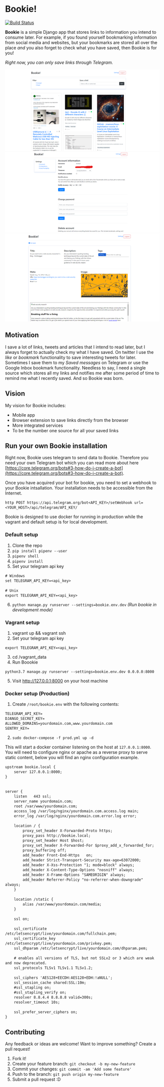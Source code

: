 # Bookie!

[![Build Status](https://travis-ci.com/mjdubell/Bookie.svg?branch=master)](https://travis-ci.com/mjdubell/Bookie)

**Bookie** is a simple Django app that stores links to information you intend to consume later. For example, if you found yourself bookmarking information from social media and websites, but your bookmarks are stored all over the place *and* you also forget to check what you have saved, then Bookie is for you!

*Right now, you can only save links through Telegram.*

![bookie](docs/screenshots/bookie1.png)
![bookie](docs/screenshots/bookie2.png)
![bookie](docs/screenshots/bookie3.png)

## Motivation

I save a lot of links, tweets and articles that I intend to read later, but I always forget to actually check my what I have saved. On twitter I use the *like* or *bookmark* functionality to save interesting tweets for later. Sometimes I save them to my *Saved messages* on Telegram or use the Google Inbox bookmark functionality. Needless to say, I need a single source which stores all my links and notifies me after some period of time to remind me what I recently saved. And so Bookie was born.


## Vision

My vision for Bookie includes:
- Mobile app
- Browser extension to save links directly from the browser
- More integrated services
- To be the number one source for all your saved links

## Run your own Bookie installation

Right now, Bookie uses telegram to send data to Bookie. Therefore you need your own Telegram bot which you can read more about here [https://core.telegram.org/bots#3-how-do-i-create-a-bot](https://core.telegram.org/bots#3-how-do-i-create-a-bot).

Once you have acquired your bot for bookie, you need to set a webhook to your Bookie intsallation. Your installation needs to be accessible from the Internet.

```
http POST https://api.telegram.org/bot<API_KEY>/setWebhook url=<YOUR_HOST>/api/telegram/API_KEY/
```

Bookie is designed to use docker for running in production while the vagrant and default setup is for local development.

### Default setup

1. Clone the repo
2. `pip install pipenv --user`
3. `pipenv shell`
4. `pipenv install`
5. Set your telegram api key
```
# Windows
set TELEGRAM_API_KEY=<api_key>

# Unix
export TELEGRAM_API_KEY=<api_key>
```
6. `python manage.py runserver --settings=bookie.env.dev` *(Run bookie in development mode)*

### Vagrant setup

1. vagrant up && vagrant ssh
2. Set your telegram api key
```
export TELEGRAM_API_KEY=<api_key>
```
3. cd /vagrant_data
4. Run Boookie
```
python3.7 manage.py runserver --settings=bookie.env.dev 0.0.0.0:8000
```
5. Visit http://127.0.0.1:8000 on your host machine     

### Docker setup (Production)

1. Create `/root/bookie.env` with the following contents:
```
TELEGRAM_API_KEY=
DJANGO_SECRET_KEY=
ALLOWED_DOMAINS=yourdomain.com,www.yourdomain.com
SENTRY_KEY=
```
2. `sudo docker-compose -f prod.yml up -d`

This will start a docker container listening on the host at `127.0.0.1:8000`. You will need to configure nginx or apache as a reverse proxy to serve static content, below you will find an nginx configuration example.

```
upstream bookie.local {
    server 127.0.0.1:8000;
}


server {                                                                                                                
    listen   443 ssl;                                                                                                   
    server_name yourdomain.com;                                                                                       
    root /var/www/yourdomain.com;                                                                                     
    access_log /var/log/nginx/yourdomain.com.access.log main;                                                         
    error_log /var/log/nginx/yourdomain.com.error.log error;                                                          
                                                                                                                        
    location / {                                                                                                        
        proxy_set_header X-Forwarded-Proto https;                                                                       
        proxy_pass http://bookie.local;                                                                                 
        proxy_set_header Host $host;                                                                                    
        proxy_set_header X-Forwarded-For $proxy_add_x_forwarded_for;                                                    
        proxy_buffering off;                                                                                            
        add_header Front-End-Https   on;                                                                                
        add_header Strict-Transport-Security max-age=63072000;                                                          
        add_header X-Xss-Protection "1; mode=block" always;                                                             
        add_header X-Content-Type-Options "nosniff" always;                                                             
        add_header X-Frame-Options "SAMEORIGIN" always;                                                                 
        add_header Referrer-Policy "no-referrer-when-downgrade" always;                                                 
    }                                                                                                                   
                                                                                                                        
    location /static {                                                                                                  
        alias /var/www/yourdomain.com/media;                                                                          
    }                                                                                                                   
                                                                                                                                                                                        
    ssl on;                                                                                                             
                                                                                                                        
    ssl_certificate /etc/letsencrypt/live/yourdomain.com/fullchain.pem;                                                 
    ssl_certificate_key /etc/letsencrypt/live/yourdomain.com/privkey.pem;                                               
    ssl_dhparam /etc/letsencrypt/live/yourdomain.com/dhparam.pem;                                                            
                                                                                                                        
    # enables all versions of TLS, but not SSLv2 or 3 which are weak and now deprecated.                                 
    ssl_protocols TLSv1 TLSv1.1 TLSv1.2;                                                                                
                                                                                                                        
    ssl_ciphers 'AES128+EECDH:AES128+EDH:!aNULL';                                                                       
    ssl_session_cache shared:SSL:10m;                                                                                   
    #ssl_stapling on;                                                                                                   
    #ssl_stapling_verify on;                                                                                            
    resolver 8.8.4.4 8.8.8.8 valid=300s;                                                                                
    resolver_timeout 10s;                                                                                               
                                                                                                                        
    ssl_prefer_server_ciphers on;                                                                                       
}                                                                                                                       

```

## Contributing
Any feedback or ideas are welcome! Want to improve something? Create a pull request!

1. Fork it!
2. Create your feature branch: `git checkout -b my-new-feature`
3. Commit your changes: `git commit -am 'Add some feature'`
4. Push to the branch: `git push origin my-new-feature`
5. Submit a pull request :D
